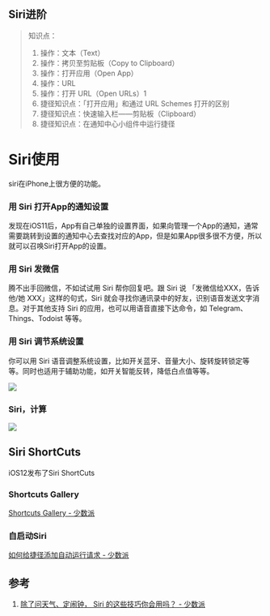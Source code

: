 ## Siri进阶


> 知识点：
> 1.  操作：文本（Text）
> 2.  操作：拷贝至剪贴板（Copy to Clipboard）
> 3.  操作：打开应用（Open App）
> 4.  操作：URL
> 5.  操作：打开 URL（Open URLs）1
> 6.  捷径知识点：「打开应用」和通过 URL Schemes 打开的区别
> 7.  捷径知识点：快速输入栏——剪贴板（Clipboard）
> 8.  捷径知识点：在通知中心小组件中运行捷径

# Siri使用

siri在iPhone上很方便的功能。

### 用 Siri 打开App的通知设置

发现在iOS11后，App有自己单独的设置界面，如果向管理一个App的通知，通常需要跳转到设置的通知中心去查找对应的App，但是如果App很多很不方便，所以就可以召唤Siri打开App的设置。

### 用 Siri 发微信

腾不出手回微信，不如试试用 Siri 帮你回复吧。跟 Siri 说 「发微信给XXX，告诉他/她 XXX」这样的句式，Siri 就会寻找你通讯录中的好友，识别语音发送文字消息。对于其他支持 Siri 的应用，也可以用语音直接下达命令，如 Telegram、Things、Todoist 等等。

### 用 Siri 调节系统设置

你可以用 Siri 语音调整系统设置，比如开关蓝牙、音量大小、旋转旋转锁定等等。同时也适用于辅助功能，如开关智能反转，降低白点值等等。

![](http://pic-mike.oss-cn-hongkong.aliyuncs.com/qiniu/15304100413354.jpg)

### Siri，计算

![](http://pic-mike.oss-cn-hongkong.aliyuncs.com/qiniu/15304105404310.jpg)


## Siri ShortCuts

iOS12发布了Siri ShortCuts

### Shortcuts Gallery

[Shortcuts Gallery - 少数派](https://shortcuts.sspai.com/)


### 自启动Siri

[如何给捷径添加自动运行请求 - 少数派](https://sspai.com/post/47630)



## 参考

1. [除了问天气、定闹钟， Siri 的这些技巧你会用吗？ - 少数派](https://sspai.com/post/45364)
